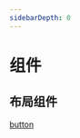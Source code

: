 ```yaml
---
sidebarDepth: 0
---
```


# 组件

## 布局组件

[button](/components/basic/button.html) <!-- 跳转到 foo/index.html 的特定 anchor 位置 -->
